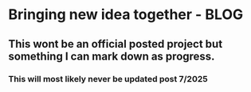 # Bringing new idea together - BLOG 

## This wont be an official posted project but something I can mark down as progress.

### This will most likely never be updated post 7/2025